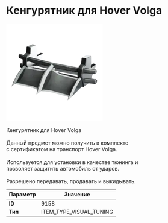 # Кенгурятник для Hover Volga

![Item Image](../img/9158.webp?raw=true)

Кенгурятник для Hover Volga<br><br>Данный предмет можно получить в комплекте<br>с сертификатом на транспорт Hover Volga.<br><br>Используется для установки в качестве тюнинга и<br>позволяет защитить автомобиль от ударов.<br><br>Разрешено передавать, продавать и выкидывать.


| Параметр | Значение |
|----------|----------|
| **ID** | 9158 |
| **Тип** | ITEM_TYPE_VISUAL_TUNING |

